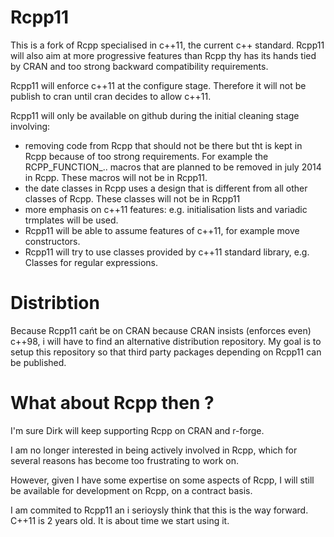 Rcpp11
=======

This is a fork of Rcpp specialised in c++11, the current c++ standard. 
Rcpp11 will also aim at more progressive features than Rcpp thy has its hands tied by CRAN and too strong backward compatibility requirements. 

Rcpp11 will enforce c++11 at the configure stage. Therefore it will not be publish to cran until cran decides to allow c++11. 

Rcpp11 will only be available on github during the initial cleaning stage involving:
- removing code from Rcpp that should not be there but tht is kept in Rcpp because of too strong requirements. For example the RCPP_FUNCTION_.. macros that are planned to be removed in july 2014 in Rcpp. These macros will not be in Rcpp11.
- the date classes in Rcpp uses a design that is different from all other classes of Rcpp. These classes will not be in Rcpp11
- more emphasis on c++11 features: e.g. initialisation lists and variadic trmplates will be used. 
- Rcpp11 will be able to assume features of c++11, for example move constructors. 
- Rcpp11 will try to use classes provided by c++11 standard library, e.g. Classes for regular expressions. 


Distribtion
===========

Because Rcpp11 cańt be on CRAN because CRAN insists (enforces even) c++98, i will have to find an alternative distribution repository. My goal is to setup this repository so that third party packages depending on Rcpp11 can be published.

What about Rcpp then ?
======================

I'm sure Dirk will keep supporting Rcpp on CRAN and r-forge. 

I am no longer interested in being actively involved in Rcpp, which for several reasons has become too frustrating to work on. 

However, given I have some expertise on some aspects of Rcpp, I will still be available for development on Rcpp, on a contract basis. 

I am commited to Rcpp11 an i serioysly think that this is the way forward. C++11 is 2 years old. It is about time we start using it. 


